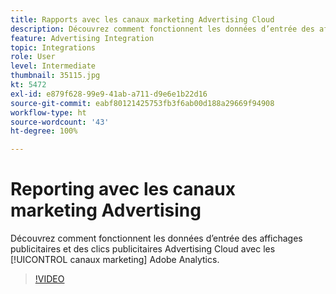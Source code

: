 ```yaml
---
title: Rapports avec les canaux marketing Advertising Cloud
description: Découvrez comment fonctionnent les données d’entrée des affichages publicitaires et des clics publicitaires Advertising Cloud avec les canaux marketing Adobe Analytics.
feature: Advertising Integration
topic: Integrations
role: User
level: Intermediate
thumbnail: 35115.jpg
kt: 5472
exl-id: e879f628-99e9-41ab-a711-d9e6e1b22d16
source-git-commit: eabf80121425753fb3f6ab00d188a29669f94908
workflow-type: ht
source-wordcount: '43'
ht-degree: 100%

---
```


# Reporting avec les canaux marketing Advertising

Découvrez comment fonctionnent les données d’entrée des affichages publicitaires et des clics publicitaires Advertising Cloud avec les [!UICONTROL canaux marketing] Adobe Analytics.

>[!VIDEO](https://video.tv.adobe.com/v/35115/?quality=12&learn=on)

